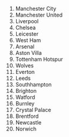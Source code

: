 1. Manchester City
1. Manchester United
1. Liverpool
1. Chelsea
1. Leicester
1. West Ham
1. Arsenal
1. Aston Villa
1. Tottenham Hotspur
1. Wolves
1. Everton
1. Leeds
1. Southhampton
1. Brighton
1. Watford
1. Burnley
1. Crystal Palace
1. Brentford
1. Newcastle
1. Norwich
